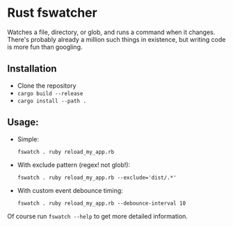 # Rust fswatcher

Watches a file, directory, or glob, and runs a command when it changes.  There's
probably already a million such things in existence, but writing code is more
fun than googling.

## Installation

* Clone the repository
* `cargo build --release`
* `cargo install --path .`

## Usage:

* Simple:

	`fswatch . ruby reload_my_app.rb`

* With exclude pattern (regex!  not glob!):

	`fswatch . ruby reload_my_app.rb --exclude='dist/.*'`

* With custom event debounce timing:

	`fswatch . ruby reload_my_app.rb --debounce-interval 10`

Of course run `fswatch --help` to get more detailed information.
